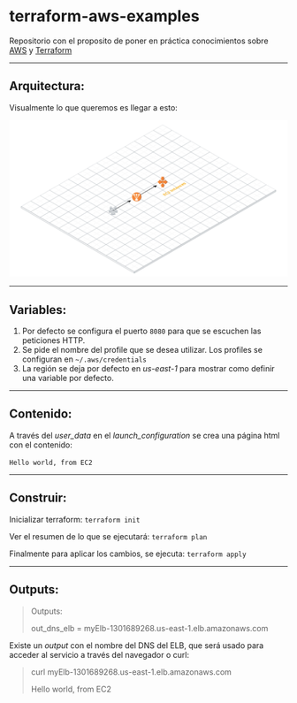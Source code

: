 # terraform-aws-examples

Repositorio con el proposito de poner en práctica conocimientos sobre [AWS](https://aws.amazon.com/) y [Terraform](https://www.terraform.io/)

---

## Arquitectura:

Visualmente lo que queremos es llegar a esto:

![alt tet](https://github.com/fadavidos/terraform-aws-examples/blob/master/images/Topology.png "Topoología")

---

## Variables:

1. Por defecto se configura el puerto `8080` para que se escuchen las peticiones HTTP.
2. Se pide el nombre del profile que se desea utilizar. Los profiles se configuran en `~/.aws/credentials`
3. La región se deja por defecto en *us-east-1* para mostrar como definir una variable por defecto.

---

## Contenido:

A través del *user_data* en el *launch_configuration* se crea una página html con el contenido:

`Hello world, from EC2`

---

## Construir:

Inicializar terraform:
`terraform init`

Ver el resumen de lo que se ejecutará:
`terraform plan`

Finalmente para aplicar los cambios, se ejecuta:
`terraform apply`

---

## Outputs:

>Outputs:
>
>out_dns_elb = myElb-1301689268.us-east-1.elb.amazonaws.com

Existe un *output* con el nombre del DNS del ELB, que será usado para acceder al servicio a través del navegador o curl:

> curl myElb-1301689268.us-east-1.elb.amazonaws.com
>
> Hello world, from EC2
